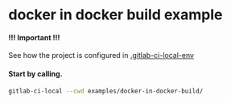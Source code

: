 # docker in docker build example

#### !!! Important !!!
See how the project is configured in [.gitlab-ci-local-env](.gitlab-ci-local-env)


#### Start by calling.
```bash
gitlab-ci-local --cwd examples/docker-in-docker-build/
```
